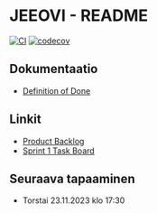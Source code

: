 # JEEOVI - README
[![CI](https://github.com/3nd3r1/ohtu-miniprojekti/actions/workflows/main.yml/badge.svg)](https://github.com/3nd3r1/ohtu-miniprojekti/actions/workflows/main.yml)
[![codecov](https://codecov.io/gh/3nd3r1/ohtu-miniprojekti/graph/badge.svg?token=LB9DOS5ALB)](https://codecov.io/gh/3nd3r1/ohtu-miniprojekti)

## Dokumentaatio

-   [Definition of Done](./docs/definition_of_done.md)

## Linkit

-   [Product Backlog](https://github.com/users/3nd3r1/projects/2/views/1)
-   [Sprint 1 Task Board](https://github.com/users/3nd3r1/projects/1/views/1)

## Seuraava tapaaminen

-   Torstai 23.11.2023 klo 17:30
